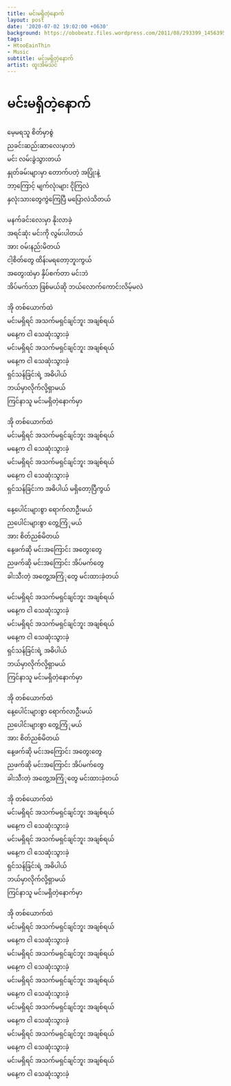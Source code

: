 ```yaml
---
title: မင်းမရှိတဲ့နောက်
layout: post
date: '2020-07-02 19:02:00 +0630'
background: https://obobeatz.files.wordpress.com/2011/08/293399_145639582187284_100002237283781_266322_7611634_n.jpg
tags:
- HtooEainThin
- Music
subtitle: မင်းမရှိတဲ့နောက်
artist: ထူးအိမ်သင်
---
```


# မင်းမရှိတဲ့နောက်

မေ့မရသူ စိတ်မှာစွဲ <br>
ညခင်းဆည်းဆာလေးမှာဘဲ <br>
မင်း လမ်းခွဲသွားတယ် <br>
နှုတ်ခမ်းများမှာ တောက်ပတဲ့ အပြုံးနဲ့ <br>
ဘာ့ကြောင့် မျက်လုံးများ ငိုကြလဲ <br>
နှလုံးသားတွေကွဲကြေပြီ မပြောလဲသိတယ် <br>
 <br>
မနက်ခင်းလေးမှာ နိုးလာခဲ့ <br>
အရင်ဆုံး မင်းကို လွမ်းပါတယ် <br>
အား ဝမ်းနည်းမိတယ် <br>
ငါ့စိတ်တွေ ထိန်းမရတော့ဘူးကွယ် <br>
အတွေးထဲမှာ နှိပ်စက်တာ မင်းဘဲ <br>
အိပ်မက်သာ ဖြစ်မယ်ဆို ဘယ်လောက်ကောင်းလိမ့်မလဲ <br>
 <br>
အို တစ်ယောက်ထဲ <br>
မင်းမရှိရင် အသက်မရှင်ချင်ဘူး အချစ်ရယ် <br>
မနေ့က ငါ သေဆုံးသွားခဲ့ <br>
မင်းမရှိရင် အသက်မရှင်ချင်ဘူး အချစ်ရယ် <br>
မနေ့က ငါ သေဆုံးသွားခဲ့ <br>
ရှင်သန်ခြင်းရဲ့ အဓိပါယ် <br>
ဘယ်မှာလိုက်လို့ရှာမယ် <br>
ကြင်နာသူ မင်းမရှိတဲ့နောက်မှာ <br>
 <br>
အို တစ်ယောက်ထဲ <br>
မင်းမရှိရင် အသက်မရှင်ချင်ဘူး အချစ်ရယ် <br>
မနေ့က ငါ သေဆုံးသွားခဲ့ <br>
မင်းမရှိရင် အသက်မရှင်ချင်ဘူး အချစ်ရယ် <br>
မနေ့က ငါ သေဆုံးသွားခဲ့ <br>
ရှင်သန်ခြင်းက အဓိပါယ် မရှိတော့ပြီကွယ် <br>
 <br>
နေ့ပေါင်းများစွာ ရောက်လာဦးမယ် <br>
ညပေါင်းများစွာ တွေ့ကြံုမယ် <br>
အား စိတ်ညစ်မိတယ် <br>
နေ့ဖက်ဆို မင်းအကြောင်း အတွေးတွေ <br>
ညဖက်ဆို မင်းအကြောင်း အိပ်မက်တွေ <br>
ခါးသီးတဲ့ အတွေ့အကြံုတွေ မင်းထားခဲ့တယ် <br>
 <br>
မင်းမရှိရင် အသက်မရှင်ချင်ဘူး အချစ်ရယ် <br>
မနေ့က ငါ သေဆုံးသွားခဲ့ <br>
မင်းမရှိရင် အသက်မရှင်ချင်ဘူး အချစ်ရယ် <br>
မနေ့က ငါ သေဆုံးသွားခဲ့ <br>
ရှင်သန်ခြင်းရဲ့ အဓိပါယ် <br>
ဘယ်မှာလိုက်လို့ရှာမယ် <br>
ကြင်နာသူ မင်းမရှိတဲ့နောက်မှာ <br>
 <br>
အို တစ်ယောက်ထဲ <br>
နေ့ပေါင်းများစွာ ရောက်လာဦးမယ် <br>
ညပေါင်းများစွာ တွေ့ကြံုမယ် <br>
အား စိတ်ညစ်မိတယ် <br>
နေ့ဖက်ဆို မင်းအကြောင်း အတွေးတွေ <br>
ညဖက်ဆို မင်းအကြောင်း အိပ်မက်တွေ <br>
ခါးသီးတဲ့ အတွေ့အကြံုတွေ မင်းထားခဲ့တယ် <br>
 <br>
အို တစ်ယောက်ထဲ <br>
မင်းမရှိရင် အသက်မရှင်ချင်ဘူး အချစ်ရယ် <br>
မနေ့က ငါ သေဆုံးသွားခဲ့ <br>
မင်းမရှိရင် အသက်မရှင်ချင်ဘူး အချစ်ရယ် <br>
မနေ့က ငါ သေဆုံးသွားခဲ့ <br>
ရှင်သန်ခြင်းရဲ့ အဓိပါယ် <br>
ဘယ်မှာလိုက်လို့ရှာမယ် <br>
ကြင်နာသူ မင်းမရှိတဲ့နောက်မှာ <br>
 <br>
အို တစ်ယောက်ထဲ <br>
မင်းမရှိရင် အသက်မရှင်ချင်ဘူး အချစ်ရယ် <br>
မနေ့က ငါ သေဆုံးသွားခဲ့ <br>
မင်းမရှိရင် အသက်မရှင်ချင်ဘူး အချစ်ရယ် <br>
မနေ့က ငါ သေဆုံးသွားခဲ့ <br>
မင်းမရှိရင် အသက်မရှင်ချင်ဘူး အချစ်ရယ် <br>
မနေ့က ငါ သေဆုံးသွားခဲ့ <br>
မင်းမရှိရင် အသက်မရှင်ချင်ဘူး အချစ်ရယ် <br>
မနေ့က ငါ သေဆုံးသွားခဲ့ <br>
မင်းမရှိရင် အသက်မရှင်ချင်ဘူး အချစ်ရယ် <br>
မနေ့က ငါ သေဆုံးသွားခဲ့ <br>
မင်းမရှိရင် အသက်မရှင်ချင်ဘူး အချစ်ရယ် <br>
မနေ့က ငါ သေဆုံးသွားခဲ့ <br>